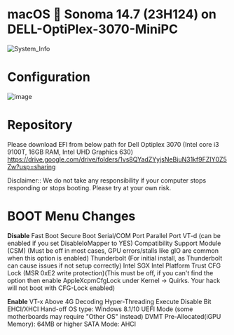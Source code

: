 **macOS  Sonoma 14.7 (23H124) on DELL-OptiPlex-3070-MiniPC**
=============================================================

![System_Info](https://github.com/user-attachments/assets/b30d94f2-b9e6-4c81-be38-1093f3225365)

Configuration
=============

![image](https://github.com/user-attachments/assets/d8a076a6-1393-4b36-a851-8793b20396e7)


Repository
==========
Please download EFI from below path for Dell Optiplex 3070 (Intel core i3 9100T, 16GB RAM, Intel UHD Graphics 630)
https://drive.google.com/drive/folders/1vs8QYadZYyjsNeBjuN31kf9FZIY0Z5Zw?usp=sharing

Disclaimer:: We do not take any responsibility if your computer stops responding or stops booting. Please try at your own risk.

**BOOT Menu Changes**
=====================

**Disable**
Fast Boot
Secure Boot
Serial/COM Port
Parallel Port
VT-d (can be enabled if you set DisableIoMapper to YES)
Compatibility Support Module (CSM) (Must be off in most cases, GPU errors/stalls like gIO are common when this option is enabled)
Thunderbolt (For initial install, as Thunderbolt can cause issues if not setup correctly)
Intel SGX
Intel Platform Trust
CFG Lock (MSR 0xE2 write protection)(This must be off, if you can't find the option then enable AppleXcpmCfgLock under Kernel -> Quirks. Your hack will not boot with CFG-Lock enabled)

**Enable**
VT-x
Above 4G Decoding
Hyper-Threading
Execute Disable Bit
EHCI/XHCI Hand-off
OS type: Windows 8.1/10 UEFI Mode (some motherboards may require "Other OS" instead)
DVMT Pre-Allocated(iGPU Memory): 64MB or higher
SATA Mode: AHCI
